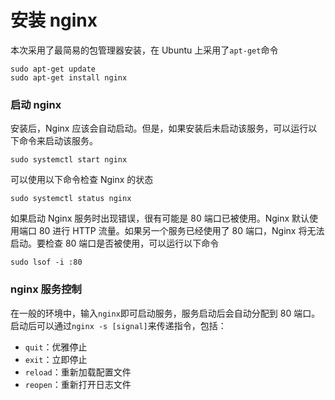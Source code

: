 # 安装 nginx

本次采用了最简易的包管理器安装，在 Ubuntu 上采用了`apt-get`命令

```shell
sudo apt-get update
sudo apt-get install nginx
```

### 启动 nginx

安装后，Nginx 应该会自动启动。但是，如果安装后未启动该服务，可以运行以下命令来启动该服务。

```shell
sudo systemctl start nginx
```

可以使用以下命令检查 Nginx 的状态

```shell
sudo systemctl status nginx
```

如果启动 Nginx 服务时出现错误，很有可能是 80 端口已被使用。Nginx 默认使用端口 80 进行 HTTP 流量。如果另一个服务已经使用了 80 端口，Nginx 将无法启动。要检查 80 端口是否被使用，可以运行以下命令

```shell
sudo lsof -i :80
```

### nginx 服务控制

在一般的环境中，输入`nginx`即可启动服务，服务启动后会自动分配到 80 端口。启动后可以通过`nginx -s [signal]`来传递指令，包括：

- `quit`：优雅停止
- `exit`：立即停止
- `reload`：重新加载配置文件
- `reopen`：重新打开日志文件
